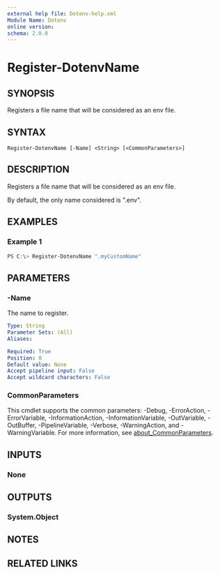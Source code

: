 ```yaml
---
external help file: Dotenv-help.xml
Module Name: Dotenv
online version:
schema: 2.0.0
---
```


# Register-DotenvName

## SYNOPSIS
Registers a file name that will be considered as an env file.

## SYNTAX

```
Register-DotenvName [-Name] <String> [<CommonParameters>]
```

## DESCRIPTION
Registers a file name that will be considered as an env file.

By default, the only name considered is ".env".

## EXAMPLES

### Example 1
```powershell
PS C:\> Register-DotenvName ".myCustomName"
```

## PARAMETERS

### -Name
The name to register.

```yaml
Type: String
Parameter Sets: (All)
Aliases:

Required: True
Position: 0
Default value: None
Accept pipeline input: False
Accept wildcard characters: False
```

### CommonParameters
This cmdlet supports the common parameters: -Debug, -ErrorAction, -ErrorVariable, -InformationAction, -InformationVariable, -OutVariable, -OutBuffer, -PipelineVariable, -Verbose, -WarningAction, and -WarningVariable. For more information, see [about_CommonParameters](http://go.microsoft.com/fwlink/?LinkID=113216).

## INPUTS

### None

## OUTPUTS

### System.Object
## NOTES

## RELATED LINKS
